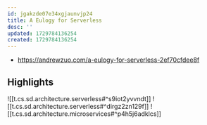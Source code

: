 ```yaml
---
id: jgakzde07e34xgjaunvjp24
title: A Eulogy for Serverless
desc: ''
updated: 1729784136254
created: 1729784136254
---
```


- https://andrewzuo.com/a-eulogy-for-serverless-2ef70cfdee8f

## Highlights

![[t.cs.sd.architecture.serverless#^s9iot2yvvndt]]
![[t.cs.sd.architecture.serverless#^dirgz2zn129f]]
![[t.cs.sd.architecture.microservices#^p4h5j6adklcs]]
